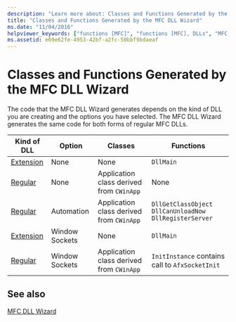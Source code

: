 ```yaml
---
description: "Learn more about: Classes and Functions Generated by the MFC DLL Wizard"
title: "Classes and Functions Generated by the MFC DLL Wizard"
ms.date: "11/04/2016"
helpviewer_keywords: ["functions [MFC]", "functions [MFC], DLLs", "MFC DLL Wizard", "DLLs [MFC], wizard classes and functions", "classes [MFC], generated by MFC DLL wizard", "code [MFC], generated by MFC DLL wizard"]
ms.assetid: e69e62fe-4953-42bf-a2fc-50bbf9bdaeaf
---
```

# Classes and Functions Generated by the MFC DLL Wizard

The code that the MFC DLL Wizard generates depends on the kind of DLL you are creating and the options you have selected. The MFC DLL Wizard generates the same code for both forms of regular MFC DLLs.

|Kind of DLL|Option|Classes|Functions|
|-----------------|------------|-------------|---------------|
|[Extension](../../build/extension-dlls-overview.md)|None|None|`DllMain`|
|[Regular](../../build/regular-dlls-dynamically-linked-to-mfc.md)|None|Application class derived from `CWinApp`|None|
|[Regular](../../build/regular-dlls-dynamically-linked-to-mfc.md)|Automation|Application class derived from `CWinApp`|`DllGetClassObject` `DllCanUnloadNow` `DllRegisterServer`|
|[Extension](../../build/extension-dlls-overview.md)|Window Sockets|None|`DllMain`|
|[Regular](../../build/regular-dlls-dynamically-linked-to-mfc.md)|Window Sockets|Application class derived from `CWinApp`|`InitInstance` contains call to `AfxSocketInit`|

## See also

[MFC DLL Wizard](../../mfc/reference/mfc-dll-wizard.md)
